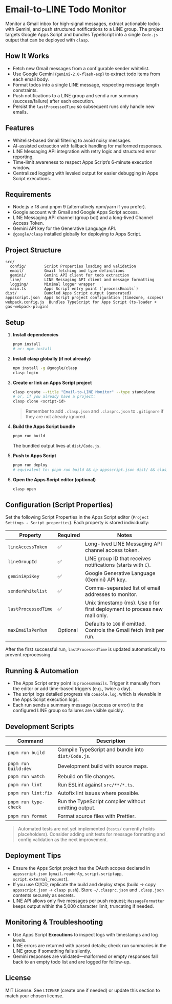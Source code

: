 # Email-to-LINE Todo Monitor

Monitor a Gmail inbox for high-signal messages, extract actionable todos with Gemini, and push structured notifications to a LINE group. The project targets Google Apps Script and bundles TypeScript into a single `Code.js` output that can be deployed with `clasp`.

## How It Works
- Fetch new Gmail messages from a configurable sender whitelist.
- Use Google Gemini (`gemini-2.0-flash-exp`) to extract todo items from each email body.
- Format todos into a single LINE message, respecting message length constraints.
- Push notifications to a LINE group and send a run summary (success/failure) after each execution.
- Persist the `lastProcessedTime` so subsequent runs only handle new emails.

## Features
- Whitelist-based Gmail filtering to avoid noisy messages.
- AI-assisted extraction with fallback handling for malformed responses.
- LINE Messaging API integration with retry logic and structured error reporting.
- Time-limit awareness to respect Apps Script’s 6-minute execution window.
- Centralized logging with leveled output for easier debugging in Apps Script executions.

## Requirements
- Node.js ≥ 18 and pnpm 9 (alternatively npm/yarn if you prefer).
- Google account with Gmail and Google Apps Script access.
- LINE Messaging API channel (group bot) and a long-lived Channel Access Token.
- Gemini API key for the Generative Language API.
- `@google/clasp` installed globally for deploying to Apps Script.

## Project Structure
```
src/
  config/        Script Properties loading and validation
  email/         Gmail fetching and type definitions
  gemini/        Gemini API client for todo extraction
  line/          LINE Messaging API client and message formatting
  logging/       Minimal logger wrapper
  main.ts        Apps Script entry point (`processEmails`)
dist/            Bundled Apps Script output (generated)
appsscript.json  Apps Script project configuration (timezone, scopes)
webpack.config.js  Bundles TypeScript for Apps Script (ts-loader + gas-webpack-plugin)
```

## Setup

1. **Install dependencies**
   ```bash
   pnpm install
   # or: npm install
   ```

2. **Install clasp globally (if not already)**
   ```bash
   npm install -g @google/clasp
   clasp login
   ```

3. **Create or link an Apps Script project**
   ```bash
   clasp create --title "Email-to-LINE Monitor" --type standalone
   # or, if you already have a project:
   clasp clone <script-id>
   ```
   > Remember to add `.clasp.json` and `.clasprc.json` to `.gitignore` if they are not already ignored.

4. **Build the Apps Script bundle**
   ```bash
   pnpm run build
   ```
   The bundled output lives at `dist/Code.js`.

5. **Push to Apps Script**
   ```bash
   pnpm run deploy
   # equivalent to: pnpm run build && cp appsscript.json dist/ && clasp push --force
   ```

6. **Open the Apps Script editor (optional)**
   ```bash
   clasp open
   ```

## Configuration (Script Properties)
Set the following Script Properties in the Apps Script editor (`Project Settings → Script properties`). Each property is stored individually:

| Property             | Required | Notes |
|----------------------|----------|-------|
| `lineAccessToken`    | ✅       | Long-lived LINE Messaging API channel access token. |
| `lineGroupId`        | ✅       | LINE group ID that receives notifications (starts with `C`). |
| `geminiApiKey`       | ✅       | Google Generative Language (Gemini) API key. |
| `senderWhitelist`    | ✅       | Comma-separated list of email addresses to monitor. |
| `lastProcessedTime`  | ✅       | Unix timestamp (ms). Use `0` for first deployment to process new mail only. |
| `maxEmailsPerRun`    | Optional | Defaults to `100` if omitted. Controls the Gmail fetch limit per run. |

After the first successful run, `lastProcessedTime` is updated automatically to prevent reprocessing.

## Running & Automation
- The Apps Script entry point is `processEmails`. Trigger it manually from the editor or add time-based triggers (e.g., twice a day).
- The script logs detailed progress via `console.log`, which is viewable in the Apps Script execution logs.
- Each run sends a summary message (success or error) to the configured LINE group so failures are visible quickly.

## Development Scripts
| Command             | Description |
|---------------------|-------------|
| `pnpm run build`    | Compile TypeScript and bundle into `dist/Code.js`. |
| `pnpm run build:dev`| Development build with source maps. |
| `pnpm run watch`    | Rebuild on file changes. |
| `pnpm run lint`     | Run ESLint against `src/**/*.ts`. |
| `pnpm run lint:fix` | Autofix lint issues where possible. |
| `pnpm run type-check` | Run the TypeScript compiler without emitting output. |
| `pnpm run format`   | Format source files with Prettier. |

> Automated tests are not yet implemented (`tests/` currently holds placeholders). Consider adding unit tests for message formatting and config validation as the next improvement.

## Deployment Tips
- Ensure the Apps Script project has the OAuth scopes declared in `appsscript.json` (`gmail.readonly`, `script.scriptapp`, `script.external_request`).
- If you use CI/CD, replicate the build and deploy steps (build → copy `appsscript.json` → `clasp push`). Store `~/.clasprc.json` and `.clasp.json` contents securely as secrets.
- LINE API allows only five messages per push request; `MessageFormatter` keeps output within the 5,000 character limit, truncating if needed.

## Monitoring & Troubleshooting
- Use Apps Script **Executions** to inspect logs with timestamps and log levels.
- LINE errors are returned with parsed details; check run summaries in the LINE group if something fails silently.
- Gemini responses are validated—malformed or empty responses fall back to an empty todo list and are logged for follow-up.

## License
MIT License. See `LICENSE` (create one if needed) or update this section to match your chosen license.


